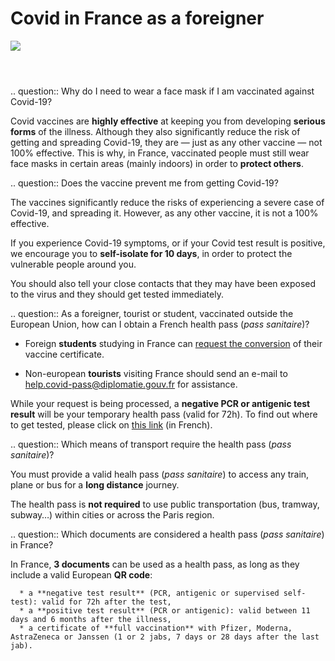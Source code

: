 # Covid in France as a foreigner

<img src="illustrations/deplacements.svg">

<header></header>

<div itemscope itemtype="https://schema.org/FAQPage">

.. question:: Why do I need to wear a face mask if I am vaccinated against Covid-19?

   Covid vaccines are **highly effective** at keeping you from developing **serious forms** of the illness. Although they also significantly reduce the risk of getting and spreading Covid-19, they are — just as any other vaccine — not 100% effective. This is why, in France, vaccinated people must still wear face masks in certain areas (mainly indoors) in order to **protect others**.

.. question:: Does the vaccine prevent me from getting Covid-19?

   The vaccines significantly reduce the risks of experiencing a severe case of Covid-19, and spreading it.
   However, as any other vaccine, it is not a 100% effective.

   If you experience Covid-19 symptoms, or if your Covid test result is positive, we encourage you to **self-isolate for 10 days**, in order to protect the vulnerable people around you.

   You should also tell your close contacts that they may have been exposed to the virus and they should get tested immediately.

.. question:: As a foreigner, tourist or student, vaccinated outside the European Union, how can I obtain a French health pass (<i>pass sanitaire</i>)?

   * Foreign **students** studying in France can [request the conversion](https://www.demarches-simplifiees.fr/commencer/passe-sanitaire-etudiants?locale=en) of their vaccine certificate.

   * Non-european **tourists** visiting France should send an e-mail to <a href="mailto:help.covid-pass@diplomatie.gouv.fr">help.covid-pass@diplomatie.gouv.fr</a> for assistance.

   While your request is being processed, a **negative PCR or antigenic test result** will be your temporary health pass (valid for 72h). To find out where to get tested, please click on [this link](https://www.sante.fr/cf/centres-depistage-covid.html) (in French).

.. question:: Which means of transport require the health pass (<i>pass sanitaire</i>)?

   You must provide a valid healh pass (*pass sanitaire*) to access any train, plane or bus for a **long distance** journey.

   The health pass is **not required** to use public transportation (bus, tramway, subway…) within cities or across the Paris region.

.. question:: Which documents are considered a health pass (<i>pass sanitaire</i>) in France?

   In France, **3 documents** can be used as a health pass, as long as they include a valid European **QR code**:

      * a **negative test result** (PCR, antigenic or supervised self-test): valid for 72h after the test,
      * a **positive test result** (PCR or antigenic): valid between 11 days and 6 months after the illness,
      * a certificate of **full vaccination** with Pfizer, Moderna, AstraZeneca or Janssen (1 or 2 jabs, 7 days or 28 days after the last jab).

</div>
